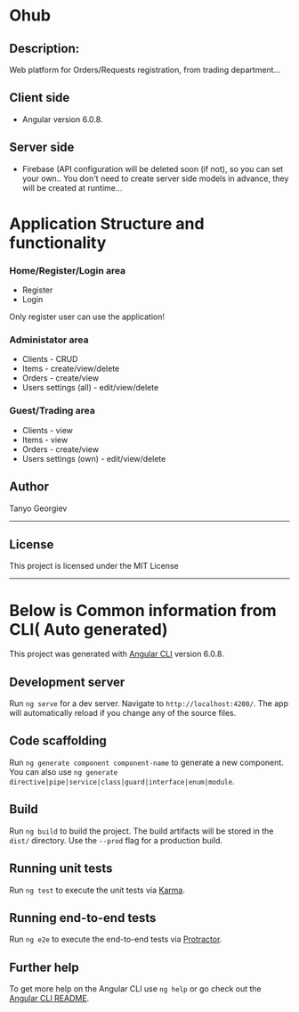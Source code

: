 # Ohub
## Description:
Web platform for Orders/Requests registration, from trading department...
## Client side 
- Angular version 6.0.8.

## Server side 
- Firebase  (API configuration will be deleted soon (if not), so you can set your own.. You don't need to create server side models in advance, they will be created at runtime...

# Application Structure and functionality
### Home/Register/Login area
  - Register
  - Login
  
  Only register user can use the application!
  
### Administator area
-  Clients - CRUD
-  Items - create/view/delete
-  Orders - create/view 
-  Users settings (all) - edit/view/delete

### Guest/Trading area
-  Clients - view
-  Items - view
-  Orders - create/view 
-  Users settings (own) - edit/view/delete


## Author

Tanyo Georgiev

---

## License

This project is licensed under the MIT License

---
  
# Below is Common information from CLI( Auto generated)
This project was generated with [Angular CLI](https://github.com/angular/angular-cli) version 6.0.8.

## Development server

Run `ng serve` for a dev server. Navigate to `http://localhost:4200/`. The app will automatically reload if you change any of the source files.

## Code scaffolding

Run `ng generate component component-name` to generate a new component. You can also use `ng generate directive|pipe|service|class|guard|interface|enum|module`.

## Build

Run `ng build` to build the project. The build artifacts will be stored in the `dist/` directory. Use the `--prod` flag for a production build.

## Running unit tests

Run `ng test` to execute the unit tests via [Karma](https://karma-runner.github.io).

## Running end-to-end tests

Run `ng e2e` to execute the end-to-end tests via [Protractor](http://www.protractortest.org/).

## Further help

To get more help on the Angular CLI use `ng help` or go check out the [Angular CLI README](https://github.com/angular/angular-cli/blob/master/README.md).
